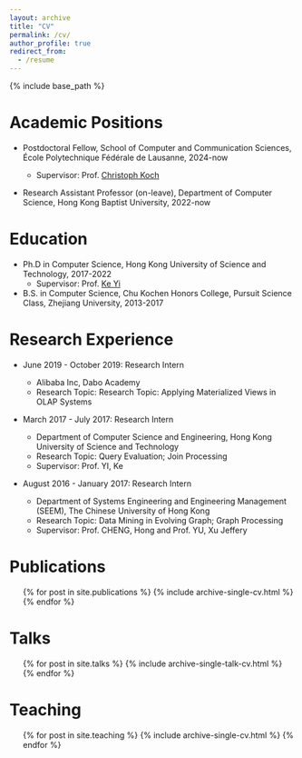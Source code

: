 ```yaml
---
layout: archive
title: "CV"
permalink: /cv/
author_profile: true
redirect_from:
  - /resume
---
```


{% include base_path %}

Academic Positions
======
* Postdoctoral Fellow, School of Computer and Communication Sciences, École Polytechnique Fédérale de Lausanne, 2024-now
  * Supervisor: Prof. [Christoph Koch](https://people.epfl.ch/christoph.koch)

* Research Assistant Professor (on-leave), Department of Computer Science, Hong Kong Baptist University, 2022-now

Education
======
* Ph.D in Computer Science, Hong Kong University of Science and Technology, 2017-2022
  * Supervisor: Prof. [Ke Yi](https://www.cse.ust.hk/~yike/)
* B.S. in Computer Science, Chu Kochen Honors College, Pursuit Science Class, Zhejiang University, 2013-2017


Research Experience
======
* June 2019 - October 2019: Research Intern
  * Alibaba Inc, Dabo Academy
  * Research Topic: Research Topic: Applying Materialized Views in OLAP Systems

* March 2017 - July 2017: Research Intern
  * Department of Computer Science and Engineering, Hong Kong University of Science and Technology
  * Research Topic: Query Evaluation; Join Processing
  * Supervisor: Prof. YI, Ke
  
* August 2016 - January 2017: Research Intern
  * Department of Systems Engineering and Engineering Management (SEEM), The Chinese University of Hong Kong
  * Research Topic: Data Mining in Evolving Graph; Graph Processing
  * Supervisor: Prof. CHENG, Hong and Prof. YU, Xu Jeffery


<!--   
Skills
======
* Skill 1
* Skill 2
  * Sub-skill 2.1
  * Sub-skill 2.2
  * Sub-skill 2.3
* Skill 3 -->

Publications
======
  <ul>{% for post in site.publications %}
    {% include archive-single-cv.html %}
  {% endfor %}</ul>
  
Talks
======
  <ul>{% for post in site.talks %}
    {% include archive-single-talk-cv.html %}
  {% endfor %}</ul>
  
Teaching
======
  <ul>{% for post in site.teaching %}
    {% include archive-single-cv.html %}
  {% endfor %}</ul>
  
<!-- Service and leadership
======
* Currently signed in to 43 different slack teams -->
